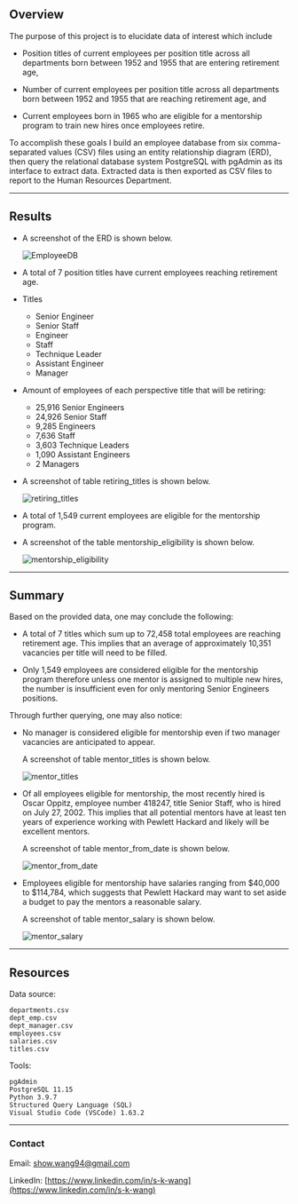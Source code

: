 <!-- Overview of the analysis: Explain the purpose of this analysis.-->
## Overview
The purpose of this project is to elucidate data of interest which include

- Position titles of current employees per position title across all departments born between 1952 and 1955 that are entering retirement age,

- Number of current employees per position title across all departments born between 1952 and 1955 that are reaching retirement age, and

- Current employees born in 1965 who are eligible for a mentorship program to train new hires once employees retire.

To accomplish these goals I build an employee database from six comma-separated values (CSV) files using an entity relationship diagram (ERD), then query the relational database system PostgreSQL with pgAdmin as its interface to extract data. Extracted data is then exported as CSV files to report to the Human Resources Department. 

---

<!-- Results: Provide a bulleted list with four major points from the two analysis deliverables. Use images as support where needed.-->
## Results
- A screenshot of the ERD is shown below.
    
    ![EmployeeDB](https://user-images.githubusercontent.com/96349090/155703088-ec5e1e94-bd1c-436f-8eab-b6d6d66df4d6.png)

    
- A total of 7 position titles have current employees reaching retirement age.

- Titles
    - Senior Engineer
    - Senior Staff
    - Engineer
    - Staff
    - Technique Leader
    - Assistant Engineer
    - Manager

- Amount of employees of each perspective title that will be retiring:
    - 25,916 Senior Engineers
    - 24,926 Senior Staff
    - 9,285 Engineers
    - 7,636 Staff
    - 3,603 Technique Leaders
    - 1,090 Assistant Engineers
    - 2 Managers

- A screenshot of table retiring_titles is shown below.
    
    ![retiring_titles](https://user-images.githubusercontent.com/96349090/155700975-0d2b0483-545c-4159-a3f1-25e9d07f12a5.png)


- A total of 1,549 current employees are eligible for the mentorship program.

- A screenshot of the table mentorship_eligibility is shown below.
    
    ![mentorship_eligibility](https://user-images.githubusercontent.com/96349090/155701062-9ee47992-45f8-4c86-80d9-e138107fbafc.png)

---

<!-- Summary: Provide high-level responses to the following questions, then provide two additional queries or tables that may provide more insight into the upcoming "silver tsunami."
    - How many roles will need to be filled as the "silver tsunami" begins to make an impact?
    - Are there enough qualified, retirement-ready employees in the departments to mentor the next generation of Pewlett Hackard employees?-->
## Summary
Based on the provided data, one may conclude the following:

- A total of 7 titles which sum up to 72,458 total employees are reaching retirement age. This implies that an average of approximately 10,351 vacancies per title will need to be filled.

- Only 1,549 employees are considered eligible for the mentorship program therefore unless one mentor is assigned to multiple new hires, the number is insufficient even for only mentoring Senior Engineers positions.

Through further querying, one may also notice:
- No manager is considered eligible for mentorship even if two manager vacancies are anticipated to appear.

    A screenshot of table mentor_titles is shown below.
    
    ![mentor_titles](https://user-images.githubusercontent.com/96349090/155701162-d07a8bd6-6966-4aee-acb1-b23e183ed8eb.png)


- Of all employees eligible for mentorship, the most recently hired is Oscar Oppitz, employee number 418247, title Senior Staff, who is hired on July 27, 2002. This implies that all potential mentors have at least ten years of experience working with Pewlett Hackard and likely will be excellent mentors.

    A screenshot of table mentor_from_date is shown below.
    
    ![mentor_from_date](https://user-images.githubusercontent.com/96349090/155701299-3747615e-8b7b-4e2b-acda-c08c4aeae8fe.png)


- Employees eligible for mentorship have salaries ranging from $40,000 to $114,784, which suggests that Pewlett Hackard may want to set aside a budget to pay the mentors a reasonable salary.

    A screenshot of table mentor_salary is shown below.
    
    ![mentor_salary](https://user-images.githubusercontent.com/96349090/155701344-27021dc4-0983-4831-b722-d5ccc740c375.png)

---

## Resources
Data source: 

    departments.csv
    dept_emp.csv
    dept_manager.csv
    employees.csv
    salaries.csv
    titles.csv

Tools: 

    pgAdmin
    PostgreSQL 11.15
    Python 3.9.7
    Structured Query Language (SQL)
    Visual Studio Code (VSCode) 1.63.2
    
---

### Contact

Email: show.wang94@gmail.com

LinkedIn: [https://www.linkedin.com/in/s-k-wang](https://www.linkedin.com/in/s-k-wang)
